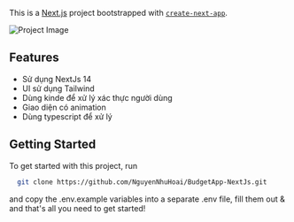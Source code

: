 This is a [Next.js](https://nextjs.org/) project bootstrapped with [`create-next-app`](https://github.com/vercel/next.js/tree/canary/packages/create-next-app).


![Project Image](https://github.com/joschan21/casecobra/blob/master/public/bggit.png)
## Features
- Sử dụng NextJs 14
- UI sử dụng Tailwind
- Dùng kinde để xử lý xác thực người dùng
- Giao diện có animation
- Dùng typescript để xử lý



## Getting Started

To get started with this project, run

```bash
  git clone https://github.com/NguyenNhuHoai/BudgetApp-NextJs.git
```

and copy the .env.example variables into a separate .env file, fill them out & and that's all you need to get started!
